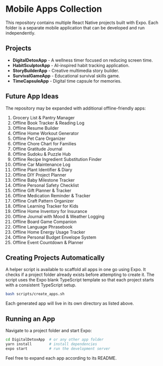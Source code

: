 # Mobile Apps Collection

This repository contains multiple React Native projects built with Expo. Each folder is a separate mobile application that can be developed and run independently.

## Projects

- **DigitalDetoxApp** - A wellness timer focused on reducing screen time.
- **HabitSculptorApp** - AI-inspired habit tracking application.
- **StoryBuilderApp** - Creative multimedia story builder.
- **SurvivalGameApp** - Educational survival skills game.
- **TimeCapsuleApp** - Digital time capsule for memories.

## Future App Ideas

The repository may be expanded with additional offline-friendly apps:

1. Grocery List & Pantry Manager
2. Offline Book Tracker & Reading Log
3. Offline Resume Builder
4. Offline Home Workout Generator
5. Offline Pet Care Organizer
6. Offline Chore Chart for Families
7. Offline Gratitude Journal
8. Offline Sudoku & Puzzle Hub
9. Offline Recipe Ingredient Substitution Finder
10. Offline Car Maintenance Log
11. Offline Plant Identifier & Diary
12. Offline DIY Project Planner
13. Offline Baby Milestone Tracker
14. Offline Personal Safety Checklist
15. Offline Gift Planner & Tracker
16. Offline Medication Reminder & Tracker
17. Offline Craft Pattern Organizer
18. Offline Learning Tracker for Kids
19. Offline Home Inventory for Insurance
20. Offline Journal with Mood & Weather Logging
21. Offline Board Game Companion
22. Offline Language Phrasebook
23. Offline Home Energy Usage Tracker
24. Offline Personal Budget Envelope System
25. Offline Event Countdown & Planner

## Creating Projects Automatically

A helper script is available to scaffold all apps in one go using Expo. It checks if a project folder already exists before attempting to create it.
The script uses the Expo blank TypeScript template so that each project starts with a consistent TypeScript setup.

```bash
bash scripts/create_apps.sh
```

Each generated app will live in its own directory as listed above.

## Running an App

Navigate to a project folder and start Expo:

```bash
cd DigitalDetoxApp  # or any other app folder
yarn install        # install dependencies
expo start          # run the development server
```

Feel free to expand each app according to its README.
